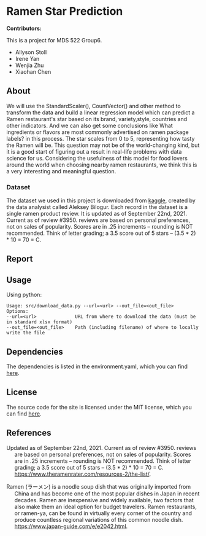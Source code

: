 # Ramen Star Prediction

**Contributors:**

This is a project for MDS 522 Group6.

  - Allyson Stoll
  - Irene Yan
  - Wenjia Zhu
  - Xiaohan Chen

## About

We will use the StandardScaler(), CountVector() and other method to transform the data and build a linear regression model which can predict a Ramen restaurant's star based on its brand, variety,style, countries and other indicators. And we can also get some conclusions like What ingredients or flavors are most commonly advertised on ramen package labels? in this process. The star scales from 0 to 5, representing how tasty the Ramen will be. This question may not be of the world-changing kind, but it is a good start of figuring out a result in real-life problems with data science for us. Considering the usefulness of this model for food lovers around the world when choosing nearby ramen restaurants, we think this is a very interesting and meaningful question.

### Dataset
The dataset we used in this project is downloaded from [kaggle](https://www.kaggle.com/residentmario/ramen-ratings), created by the data analysist called Aleksey Bilogur.  Each record in the dataset is a single ramen product review. It is updated as of September 22nd, 2021. Current as of review #3950.
reviews are based on personal preferences, not on sales of popularity.
Scores are in .25 increments – rounding is NOT recommended. Think of letter
grading; a 3.5 score out of 5 stars – (3.5 * 2) * 10 = 70 = C.


## Report

## Usage

Using python:

```
Usage: src/download_data.py --url=<url> --out_file=<out_file>
Options:
--url=<url>              URL from where to download the data (must be in standard xlsx format)
--out_file=<out_file>    Path (including filename) of where to locally write the file
```

## Dependencies

The dependencies is listed in the environment.yaml, which you can find [here](https://raw.githubusercontent.com/PANDASANG1231/522_Ramen/main/environment.yaml).

## License

The source code for the site is licensed under the MIT license, which you can find [here](https://raw.githubusercontent.com/PANDASANG1231/522_Ramen/main/LICENSE).

## References

<div id="refs" class="references hanging-indent">

<div id="ref-Dua2019">

Updated as of September 22nd, 2021. Current as of review #3950.
reviews are based on personal preferences, not on sales of popularity.
Scores are in .25 increments – rounding is NOT recommended. Think of letter
grading; a 3.5 score out of 5 stars – (3.5 * 2) * 10 = 70 = C.
 <https://www.theramenrater.com/resources-2/the-list/>.
</div>

<div id="ref-Streetetal">

Ramen (ラーメン) is a noodle soup dish that was originally imported from China
 and has become one of the most popular dishes in Japan in recent decades.
Ramen are inexpensive and widely available, two factors that also make them 
an ideal option for budget travelers. Ramen restaurants, or ramen-ya, can 
be found in virtually every corner of the country and produce countless regional 
variations of this common noodle dish.
<https://www.japan-guide.com/e/e2042.html>.
</div>
</div>